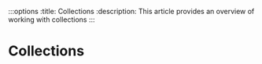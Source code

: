 :::options
:title: Collections
:description: This article provides an overview of working with collections
:::

# Collections
